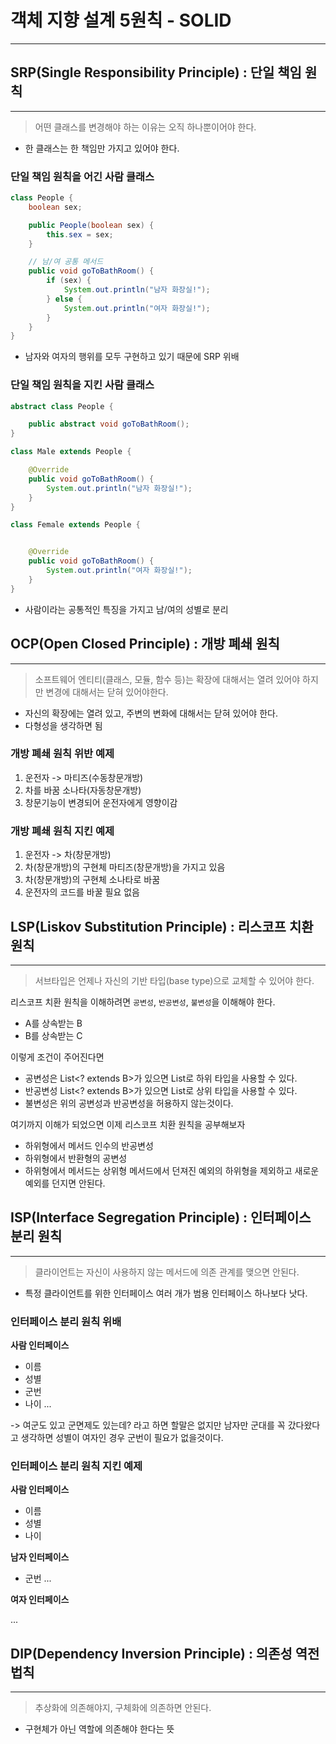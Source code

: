 # 객체 지향 설계 5원칙 - SOLID
---

## SRP(Single Responsibility Principle) : 단일 책임 원칙
---

> 어떤 클래스를 변경해야 하는 이유는 오직 하나뿐이어야 한다.

- 한 클래스는 한 책임만 가지고 있어야 한다.

### 단일 책임 원칙을 어긴 사람 클래스

```java
class People {
    boolean sex;

    public People(boolean sex) {
        this.sex = sex;
    }

    // 남/여 공통 메서드
    public void goToBathRoom() {
        if (sex) {
            System.out.println("남자 화장실!");
        } else {
            System.out.println("여자 화장실!");
        }
    }
}
```

- 남자와 여자의 행위를 모두 구현하고 있기 때문에 SRP 위배

### 단일 책임 원칙을 지킨 사람 클래스

```java
abstract class People {

    public abstract void goToBathRoom();
}

class Male extends People {

    @Override
    public void goToBathRoom() {
        System.out.println("남자 화장실!");
    }
}

class Female extends People {


    @Override
    public void goToBathRoom() {
        System.out.println("여자 화장실!");
    }
}
```

- 사람이라는 공통적인 특징을 가지고 남/여의 성별로 분리

## OCP(Open Closed Principle) : 개방 폐쇄 원칙
---

> 소프트웨어 엔티티(클래스, 모듈, 함수 등)는 확장에 대해서는 열려 있어야 하지만 변경에 대해서는 닫혀 있어야한다.

- 자신의 확장에는 열려 있고, 주변의 변화에 대해서는 닫혀 있어야 한다.
- 다형성을 생각하면 됨

### 개방 폐쇄 원칙 위반 예제

1. 운전자 -> 마티즈(수동창문개방)
2. 차를 바꿈 소나타(자동창문개방)
3. 창문기능이 변경되어 운전자에게 영향이감

### 개방 폐쇄 원칙 지킨 예제

1. 운전자 -> 차(창문개방)
2. 차(창문개방)의 구현체 마티즈(창문개방)을 가지고 있음
3. 차(창문개방)의 구현체 소나타로 바꿈
4. 운전자의 코드를 바꿀 필요 없음


## LSP(Liskov Substitution Principle) : 리스코프 치환 원칙
---

> 서브타입은 언제나 자신의 기반 타입(base type)으로 교체할 수 있어야 한다.

리스코프 치환 원칙을 이해하려면 `공변성`, `반공변성`, `불변성`을 이해해야 한다.

- A를 상속받는 B
- B를 상속받는 C

이렇게 조건이 주어진다면

- 공변성은 List<? extends B>가 있으면 List<C>로 하위 타입을 사용할 수 있다.
- 반공변성 List<? extends B>가 있으면 List<A>로 상위 타입을 사용할 수 있다.
- 불변성은 위의 공변성과 반공변성을 허용하지 않는것이다.


여기까지 이해가 되었으면 이제 리스코프 치환 원칙을 공부해보자

- 하위형에서 메서드 인수의 반공변성
- 하위형에서 반환형의 공변성
- 하위형에서 메서드는 상위형 메서드에서 던져진 예외의 하위형을 제외하고 새로운 예외를 던지면 안된다.

## ISP(Interface Segregation Principle) : 인터페이스 분리 원칙
---

> 클라이언트는 자신이 사용하지 않는 메서드에 의존 관계를 맺으면 안된다.

- 특정 클라이언트를 위한 인터페이스 여러 개가 범용 인터페이스 하나보다 낫다.

### 인터페이스 분리 원칙 위배

**사람 인터페이스**

- 이름
- 성별
- 군번
- 나이
...

-> 여군도 있고 군면제도 있는데? 라고 하면 할말은 없지만 남자만 군대를 꼭 갔다왔다고 생각하면 성별이 여자인 경우 군번이 필요가 없을것이다.

### 인터페이스 분리 원칙 지킨 예제

**사람 인터페이스**

- 이름
- 성별
- 나이

**남자 인터페이스**

- 군번
...

**여자 인터페이스**

...

## DIP(Dependency Inversion Principle) : 의존성 역전 법칙
---

> 추상화에 의존해야지, 구체화에 의존하면 안된다.

- 구현체가 아닌 역할에 의존해야 한다는 뜻